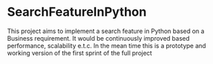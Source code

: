 # SearchFeatureInPython
This project aims to implement a search feature in Python based on a Business requirement. It would be continuously improved based performance, scalability e.t.c. In the mean time this is a prototype and working version of the first sprint of the full project
